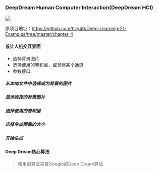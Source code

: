 ### DeepDream Human Computer Interaction(DeepDream HCI)


![](https://res.cloudinary.com/chenzhen/image/upload/v1551614208/github_image/2019-03-03/2019-03-03-1.png)

原项目地址：https://github.com/hzy46/Deep-Learning-21-Examples/tree/master/chapter_4

#### 设计人机交互界面
* 选择背景图片
* 选择使用的卷积层、或具体某个通道
* 参数接口

##### 从本地文件中选择成为背景的图片
##### 显示选择的背景图片
##### 选择使用的卷积层
##### 选择生成图像的大小
##### 开始生成


#### Deep Dream核心算法
> 使用的算法来自Google的Deep Dream算法
